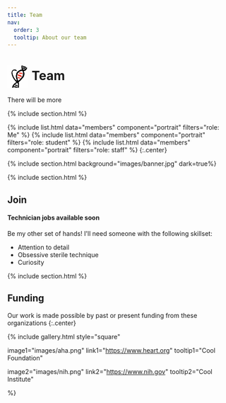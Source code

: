 ```yaml
---
title: Team
nav:
  order: 3
  tooltip: About our team
---
```


# <img src="heart_icon.png" alt="Research" style="width: 45px; height: 50px; margin-right: 10px; vertical-align: middle;">Team


There will be more

{% include section.html %}

{%
  include list.html
  data="members"
  component="portrait"
  filters="role: Me"
%}
{%
  include list.html
  data="members"
  component="portrait"
  filters="role: student"
%}
{%
  include list.html
  data="members"
  component="portrait"
  filters="role: staff"
%}
{:.center}

{% include section.html background="images/banner.jpg" dark=true%}


{% include section.html %}

## Join

#### Technician jobs available soon

Be my other set of hands! I'll need someone with the following skillset:

- Attention to detail
- Obsessive sterile technique
- Curiosity

{% include section.html %}

## Funding

Our work is made possible by past or present funding from these organizations
{:.center}

{%
  include gallery.html
  style="square"

  image1="images/aha.png"
  link1="https://www.heart.org"
  tooltip1="Cool Foundation"

  image2="images/nih.png"
  link2="https://www.nih.gov"
  tooltip2="Cool Institute"

%}
